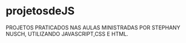 # projetosdeJS
PROJETOS PRATICADOS NAS AULAS MINISTRADAS POR STEPHANY NUSCH, UTILIZANDO JAVASCRIPT,CSS E HTML.
